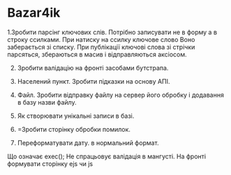 # Bazar4ik
1.Зробити  парсінг ключових слів.
	Потрібно записувати не в форму а в строку ссилками. При натиску на ссилку ключове слово 
Воно заберається зі списку. При публікації ключові слова зі стрічки парсяться, збераються в масив і відправляються аксіосом.


2. Зробити валідацію на фронті засобами бутстрапа.

4. Населений пункт. Зробити підказки на основу АПІ. 
 
6. Файл. Зробити відправку файлу на сервер його обробку і додавання в базу назви файлу.

8. Як створювати унікальні записи в базі.
9. =Зробити сторінку обробки помилок.
10. Переформатувати дату. в нормальний формат.

Що означає exec();
Не спрацьовує валідація в мангусті.
На фронті формувати сторінку ejs чи js